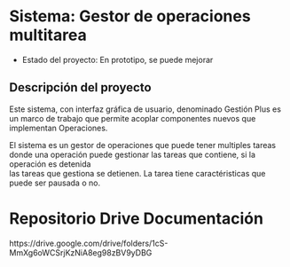 <h1> Sistema: Gestor de operaciones multitarea</h1>

- Estado del proyecto: En prototipo, se puede mejorar

<h2>Descripción del proyecto</h2>

Este sistema, con interfaz gráfica de usuario, denominado Gestión Plus
es un marco de trabajo que permite acoplar componentes nuevos que
implementan Operaciones.

<p>El sistema es un gestor de operaciones que puede tener multiples tareas</br>
donde una operación puede gestionar las tareas que contiene, si la operación es detenida </br>
las tareas que gestiona se detienen. La tarea tiene caractéristicas que puede ser pausada o no.</p>

<h1>Repositorio Drive Documentación</h1>
<p>https://drive.google.com/drive/folders/1cS-MmXg6oWCSrjKzNiA8eg98zBV9yDBG</p>

